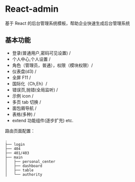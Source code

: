 # React-admin

基于 React 的后台管理系统模板，帮助企业快速生成后台管理系统

## 基本功能

- 登录(普通用户,密码可见设置) /
- 个人中心,个人设置 /
- 角色（管理员，普通），权限（模块权限）/
- 仪表盘(d3) /
- 全屏 F11 /
- 国际化（Ch,Eh）/
- 错误页,抛错(全局监听) /
- 示例 icon /
- 多页 tab 切换 /
- 面包屑导航 /
- 表格(多种) /
- extend 功能组件(逐步扩充) etc.

路由页面配置：

```
.
├── login
├── 404
├── 401/403
├── main
│   ├── personal_center
│   ├── dashboard
│   ├── table
│   └── authority

```

